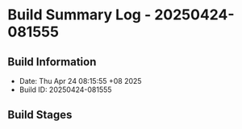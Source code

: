 # Build Summary Log - 20250424-081555

## Build Information
- Date: Thu Apr 24 08:15:55 +08 2025
- Build ID: 20250424-081555

## Build Stages

